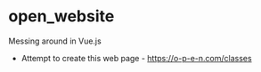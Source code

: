 # open_website
Messing around in Vue.js 
  - Attempt to create this web page - https://o-p-e-n.com/classes
 
